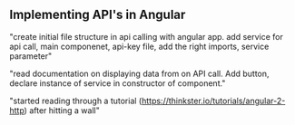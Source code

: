 ## Implementing API's in Angular

"create initial file structure in api calling with angular app. add service for api call, main componenet, api-key file, add the right imports, service parameter"

"read documentation on displaying data from on API call. Add button, declare instance of service in constructor of component."

"started reading through a tutorial (https://thinkster.io/tutorials/angular-2-http) after hitting a wall"
